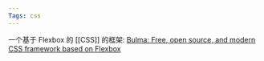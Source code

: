 ```yaml
---
Tags: css
---
```


一个基于 Flexbox 的 [[CSS]] 的框架: [Bulma: Free, open source, and modern CSS framework based on Flexbox](https://bulma.io/)